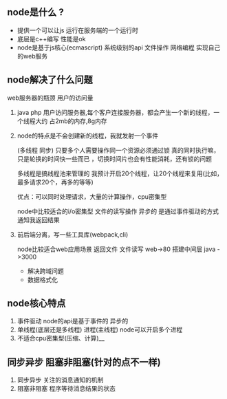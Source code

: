 ## node是什么 ?
* 提供一个可以让js 运行在服务端的一个运行时
* 底层是c++编写 性能是ok
* node是基于js核心(ecmascript) 系统级别的api
    文件操作 网络编程 实现自己的web服务
 
## node解决了什么问题
 web服务器的瓶颈 用户的访问量
 
1. java php 用户访问服务器,每个客户连接服务器，都会产生一个新的线程，一个线程大约
占2mb的内存,8g内存

2. node的特点是不会创建新的线程，我就发射一个事件

    (多线程 同步) 只要多个人需要操作同一个资源必须通过锁 真的同时执行嘛，只是轮换的时间快一些而已
    ，切换时间片也会有性能消耗，还有锁的问题
   
    多线程是搞线程池来管理的
    我预计开启20个线程，让20个线程来复用(比如，最多请求20个，再多的等等)

    优点：可以同时处理请求，大量的计算操作，cpu密集型

    node中比较适合的i/o密集型 文件的读写操作 异步的
    是通过事件驱动的方式 通知我返回结果

3. 前后端分离，写一些工具库(webpack,cli)
   
    node比较适合web应用场景 返回文件 文件读写 
    web->80 搭建中间层 java ->3000
   * 解决跨域问题
   * 数据格式化
    
## node核心特点
1. 事件驱动 node的api是基于事件的 异步的
2. 单线程(底层还是多线程) 进程(主线程) node可以开启多个进程
3. 不适合cpu密集型(压缩、计算)****__****

## 同步异步 阻塞非阻塞(针对的点不一样)
1. 同步异步 关注的消息通知的机制 
2. 阻塞非阻塞 程序等待消息结果的状态

